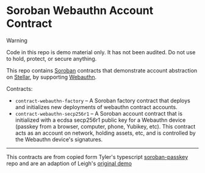 # Soroban Webauthn Account Contract

> [!WARNING]  
> Code in this repo is demo material only. It has not been audited. Do not use to hold, protect, or secure anything.

This repo contains [Soroban] contracts that demonstrate account abstraction on [Stellar], by supporting [Webauthn].

Contracts:

- `contract-webauthn-factory` – A Soroban factory contract that deploys and initializes new deployments of webauthn contract accounts.
- `contract-webauthn-secp256r1` – A Soroban account contract that is initialized with a ecdsa secp256r1 public key for a Webauthn device (passkey from a browser, computer, phone, Yubikey, etc). This contract acts as an account on network, holding assets, etc, and is controlled by the Webauthn device's signatures.

---

This contracts are from copied form Tyler's typescript [soroban-passkey](https://github.com/kalepail/soroban-passkey) repo and are an adaption of Leigh's [original demo](https://github.com/leighmcculloch/soroban-webauthn)

[Stellar]: https://stellar.org
[Soroban]: https://soroban.stellar.org
[Webauthn]: https://www.w3.org/TR/webauthn-2/